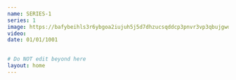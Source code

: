 ```yaml
---
name: SERIES-1
series: 1
image: https://bafybeihls3r6ybgoa2iujuh5j5d7dhzucsqddcp3pnvr3vp3qbujgwdxle.ipfs.nftstorage.link/
video: 
date: 01/01/1001
    

# Do NOT edit beyond here
layout: home
---
```

